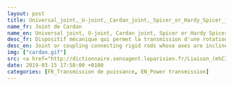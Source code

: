 ```yaml
---
layout: post
title: Universal_joint,_U-joint,_Cardan_joint,_Spicer_or_Hardy_Spicer_joint,_or_Hooke's_joint
name_fr: Joint de Cardan
name_en: Universal joint, U-joint, Cardan joint, Spicer or Hardy Spicer joint, or Hooke's joint
desc_fr: Dispositif mécanique qui permet la transmission d'une rotation angulaire entre deux arbres dont les axes géométriques concourent en un même point. C'est une manière de réaliser une liaison rotule à doigt.
desc_en: Joint or coupling connecting rigid rods whose axes are inclined to each other, and is commonly used in shafts that transmit rotary motion. It consists of a pair of hinges located close together, oriented at 90° to each other, connected by a cross shaft. The universal joint is not a constant-velocity joint.
img: ["cardan.gif"]
src: <a href="http://dictionnaire.sensagent.leparisien.fr/Liaison_(m%C3%A9canique)/fr-fr/#Mod.C3.A9lisation_anglo-saxonne" target="new">Source</a>
date: 2019-03-15 17:58:00 +0100
categories: [FR_Transmission de puissance, EN_Power transmission]
---
```

